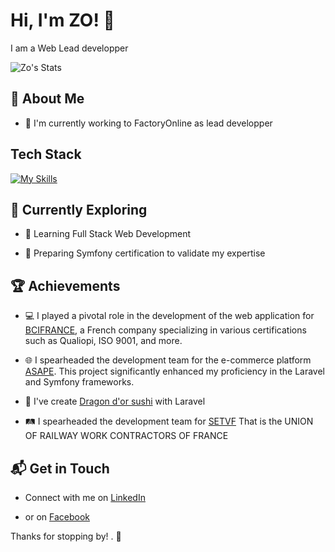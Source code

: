 # Hi, I'm ZO! 👋

I am a Web Lead developper 

![Zo's Stats](https://github-readme-stats.vercel.app/api?username=ZoMsi&theme=vue-dark&show_icons=true&hide_border=true&count_private=true)

## 🚀 About Me

- 🔭 I'm currently working  to FactoryOnline as lead developper


## Tech Stack
[![My Skills](https://skillicons.dev/icons?i=php,symfony,laravel,js,jquery,nodejs,npm,webpack,html,css,bootstrap,mysql,git,docker,ubuntu,debian)](https://skillicons.dev)


## 🌱 Currently Exploring

- 🚀 Learning Full Stack Web Development

- 🧠 Preparing Symfony certification to validate my expertise


## 🏆 Achievements

- 💻 I played a pivotal role in the development of the web application for [BCIFRANCE](https://bcifrance.fr), a French company specializing in various certifications such as Qualiopi, ISO 9001, and more.
  
- 🌐 I spearheaded the development team for the e-commerce platform [ASAPE](https://asape.store). This project significantly enhanced my proficiency in the Laravel and Symfony frameworks.
  
- 🍣 I've create [Dragon d'or sushi](https://dragondorsushi.fr/) with Laravel
  
- 🛤️ I spearheaded the development team for [SETVF](https://www.setvf.com/) That is the UNION OF RAILWAY WORK CONTRACTORS OF FRANCE

## 📬 Get in Touch

- Connect with me on [LinkedIn](www.linkedin.com/in/zo-nierenana-andriantseheno-6981b41a7)
  
- or on [Facebook](https://web.facebook.com/zonierenana/)

Thanks for stopping by! . 🚀



<!--

Here are some ideas to get you started:

- 🔭 I’m currently working on ...
- 🌱 I’m currently learning ...
- 👯 I’m looking to collaborate on ...
- 🤔 I’m looking for help with ...
- 💬 Ask me about ...
- 📫 How to reach me: ...
- 😄 Pronouns: ...
- ⚡ Fun fact: ...
-->



